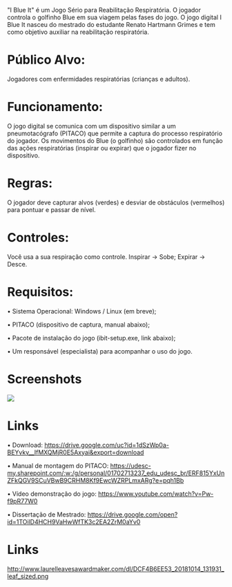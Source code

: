 "I Blue It" é um Jogo Sério para Reabilitação Respiratória. O jogador controla o golfinho Blue em sua viagem pelas fases do jogo. O jogo digital I Blue It nasceu do mestrado do estudante Renato Hartmann Grimes e tem como objetivo auxiliar na reabilitação respiratória. 

# Público Alvo: 

Jogadores com enfermidades respiratórias (crianças e adultos).

# Funcionamento:

O jogo digital se comunica com um dispositivo similar a um pneumotacógrafo (PITACO) que permite a captura do processo respiratório do jogador. Os movimentos do Blue (o golfinho) são controlados em função das ações respiratórias (inspirar ou expirar) que o jogador fizer no dispositivo.

# Regras:

O jogador deve capturar alvos (verdes) e desviar de obstáculos (vermelhos) para pontuar e passar de nível.

# Controles: 

Você usa a sua respiração como controle. Inspirar -> Sobe; Expirar -> Desce.

# Requisitos:

• Sistema Operacional: Windows / Linux (em breve);

• PITACO (dispositivo de captura, manual abaixo);

• Pacote de instalação do jogo (ibit-setup.exe, link abaixo);

• Um responsável (especialista) para acompanhar o uso do jogo.

# Screenshots

<img src="https://image.ibb.co/kV5ZQK/vlcsnap_2018_09_03_17h57m44s519.png"/>

# Links

• Download: https://drive.google.com/uc?id=1dSzWp0a-BEYvkv__IfMXQMjR0E5Axyai&export=download

• Manual de montagem do PITACO: https://udesc-my.sharepoint.com/:w:/g/personal/01702713237_edu_udesc_br/ERF815YxUnZFkQGV9SCuVBwB9CRHM8Kf9EwcWZRPLmxARg?e=pqh1Bb

• Vídeo demonstração do jogo: https://www.youtube.com/watch?v=Pw-f9pR77W0

• Dissertação de Mestrado: https://drive.google.com/open?id=1TOilD4HCH9VaHwWfTK3c2EA2ZrM0aYv0

# Links

http://www.laurelleavesawardmaker.com/dl/DCF4B6EE53_20181014_131931_leaf_sized.png
